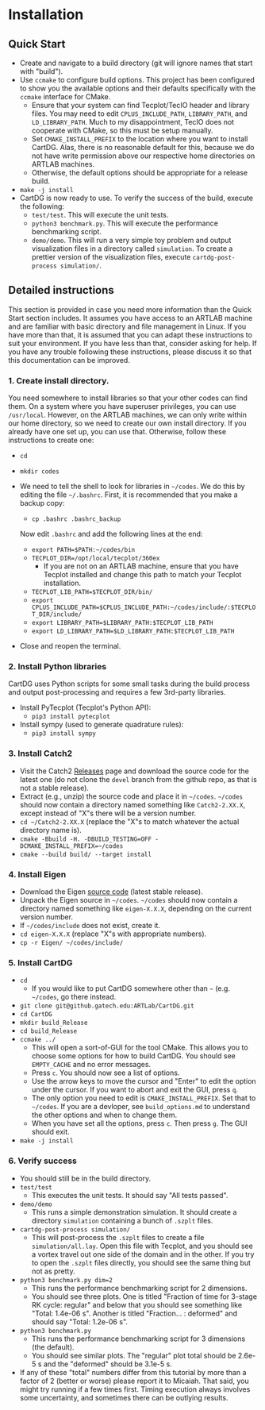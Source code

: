 # Installation

## Quick Start
* Create and navigate to a build directory (git will ignore names that start with "build").
* Use `ccmake` to configure build options. This project has been configured to show you the available options and their defaults specifically with
  the `ccmake` interface for CMake.
  * Ensure that your system can find Tecplot/TecIO header and library files. You may need to edit `CPLUS_INCLUDE_PATH`, `LIBRARY_PATH`, and `LD_LIBRARY_PATH`.
    Much to my disappointment, TecIO does not cooperate with CMake, so this must be setup manually.
  * Set `CMAKE_INSTALL_PREFIX` to the location where you want to install CartDG. Alas, there is no reasonable default for this,
    because we do not have write permission above our respective home directories on ARTLAB machines.
  * Otherwise, the default options should be appropriate for a release build.
* `make -j install`
* CartDG is now ready to use. To verify the success of the build, execute the following:
  * `test/test`. This will execute the unit tests.
  * `python3 benchmark.py`. This will execute the performance benchmarking script.
  * `demo/demo`. This will run a very simple toy problem and output visualization files in a directory called `simulation`.
    To create a prettier version of the visualization files, execute `cartdg-post-process simulation/`.

## Detailed instructions
This section is provided in case you need more information than the Quick Start section includes. It assumes you have access to an ARTLAB
machine and are familiar with basic directory and file management in Linux. If you have more than that, it is assumed that you can adapt these
instructions to suit your environment. If you have less than that, consider asking for help. If you have any trouble following these instructions,
please discuss it so that this documentation can be improved.

### 1. Create install directory.
You need somewhere to install libraries so that your other codes can find them. On a system where you have
superuser privileges, you can use `/usr/local`. However, on the ARTLAB machines, we can only write within our home directory, so we need
to create our own install directory. If you already have one set up, you can use that. Otherwise, follow these instructions to create one:
* `cd`
* `mkdir codes`
* We need to tell the shell to look for libraries in `~/codes`. We do this by editing the file `~/.bashrc`. First,
  it is recommended that you make a backup copy:
  * `cp .bashrc .bashrc_backup`

  Now edit `.bashrc` and add the following lines at the end:
  * `export PATH=$PATH:~/codes/bin`
  * `TECPLOT_DIR=/opt/local/tecplot/360ex`
    * If you are not on an ARTLAB machine, ensure that you have Tecplot installed and change this path to match your Tecplot installation.
  * `TECPLOT_LIB_PATH=$TECPLOT_DIR/bin/`
  * `export CPLUS_INCLUDE_PATH=$CPLUS_INCLUDE_PATH:~/codes/include/:$TECPLOT_DIR/include/`
  * `export LIBRARY_PATH=$LIBRARY_PATH:$TECPLOT_LIB_PATH`
  * `export LD_LIBRARY_PATH=$LD_LIBRARY_PATH:$TECPLOT_LIB_PATH`
* Close and reopen the terminal.

### 2. Install Python libraries
CartDG uses Python scripts for some small tasks during the build process and output post-processing and requires
a few 3rd-party libraries.
* Install PyTecplot (Tecplot's Python API):
  * `pip3 install pytecplot`
* Install sympy (used to generate quadrature rules):
  * `pip3 install sympy`
### 3. Install Catch2
* Visit the Catch2 [Releases](https://github.com/catchorg/Catch2/releases) page and download the source code
  for the latest one (do not clone the `devel` branch from the github repo, as that is not a stable release).
* Extract (e.g., unzip) the source code and place it in `~/codes`. `~/codes` should now contain a directory named something like `Catch2-2.XX.X`,
  except instead of "X"s there will be a version number.
* `cd ~/Catch2-2.XX.X` (replace the "X"s to match whatever the actual directory name is).
* `cmake -Bbuild -H. -DBUILD_TESTING=OFF -DCMAKE_INSTALL_PREFIX=~/codes`
* `cmake --build build/ --target install`
### 4. Install Eigen
* Download the Eigen [source code](http://eigen.tuxfamily.org/index.php?title=Main_Page#Download) (latest stable release).
* Unpack the Eigen source in `~/codes`. `~/codes` should now contain a directory named something like `eigen-X.X.X`, depending on the
  current version number.
* If `~/codes/include` does not exist, create it.
* `cd eigen-X.X.X` (replace "X"s with appropriate numbers).
* `cp -r Eigen/ ~/codes/include/`
### 5. Install CartDG
  * `cd`
    * If you would like to put CartDG somewhere other than `~` (e.g. `~/codes`, go there instead.
  * `git clone git@github.gatech.edu:ARTLab/CartDG.git`
  * `cd CartDG`
  * `mkdir build_Release`
  * `cd build_Release`
  * `ccmake ../`
    * This will open a sort-of-GUI for the tool CMake. This allows you to choose some options for how to build CartDG. You should see `EMPTY_CACHE`
      and no error messages.
    * Press `c`. You should now see a list of options.
    * Use the arrow keys to move the cursor and "Enter" to edit the option under the cursor. If you want to abort and exit the GUI, press `q`.
    * The only option you need to edit is `CMAKE_INSTALL_PREFIX`. Set that to `~/codes`. If you are a devloper, see `build_options.md` to
      understand the other options and when to change them.
    * When you have set all the options, press `c`. Then press `g`. The GUI should exit.
  * `make -j install`
### 6. Verify success
*  You should still be in the build directory.
* `test/test`
  * This executes the unit tests. It should say "All tests passed".
* `demo/demo`
  * This runs a simple demonstration simulation. It should create a directory `simulation` containing a bunch of `.szplt` files.
* `cartdg-post-process simulation/`
  * This will post-process the `.szplt` files to create a file `simulation/all.lay`. Open this file with Tecplot, and you should see
    a vortex travel out one side of the domain and in the other. If you try to open the `.szplt` files directly, you should see the same
    thing but not as pretty.
* `python3 benchmark.py dim=2`
  * This runs the performance benchmarking script for 2 dimensions.
  * You should see three plots. One is titled "Fraction of time for 3-stage RK cycle: regular" and below
    that you should see something like "Total: 1.4e-06 s". Another is titled "Fraction... : deformed" and should say
    "Total: 1.2e-06 s". 
* `python3 benchmark.py`
  * This runs the performance benchmarking script for 3 dimensions (the default).
  * You should see similar plots. The "regular" plot total should be 2.6e-5 s and the "deformed" should be 3.1e-5 s.
* If any of these "total" numbers differ from this tutorial by more than a factor of 2 (better or worse) please
  report it to Micaiah. That said, you might try running if a few times first. Timing execution always involves some uncertainty,
  and sometimes there can be outlying results.
